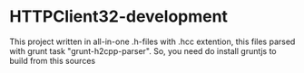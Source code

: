 # HTTPClient32-development
This project written in all-in-one .h-files with .hcc extention, this files parsed with grunt task "grunt-h2cpp-parser". So, you need do install gruntjs to build from this sources
